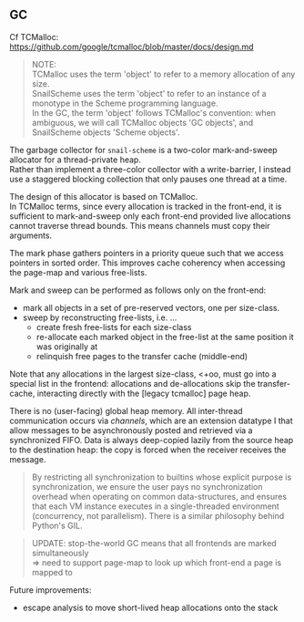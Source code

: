 ## GC

Cf TCMalloc: https://github.com/google/tcmalloc/blob/master/docs/design.md

> NOTE: <br/>
> TCMalloc uses the term 'object' to refer to a memory allocation of
> any size. <br/>
> SnailScheme uses the term 'object' to refer to an instance of a monotype
> in the Scheme programming language. <br/>
> In the GC, the term 'object' follows TCMalloc's convention: when ambiguous,
> we will call TCMalloc objects 'GC objects', and SnailScheme objects 'Scheme 
> objects'.

The garbage collector for `snail-scheme` is a two-color mark-and-sweep 
allocator for a thread-private heap. <br/>
Rather than implement a three-color collector with a write-barrier, I instead
use a staggered blocking collection that only pauses one thread at a time.

The design of this allocator is based on TCMalloc. <br/>
In TCMalloc terms, since every allocation is tracked in the front-end, it is
sufficient to mark-and-sweep only each front-end provided live allocations cannot 
traverse thread bounds. This means channels must copy their arguments.

The mark phase gathers pointers in a priority queue such that we access pointers
in sorted order. This improves cache coherency when accessing the page-map and
various free-lists.

Mark and sweep can be performed as follows only on the front-end:
- mark all objects in a set of pre-reserved vectors, one per size-class.
- sweep by reconstructing free-lists, i.e. ...
  - create fresh free-lists for each size-class
  - re-allocate each marked object in the free-list at the same position
    it was originally at
  - relinquish free pages to the transfer cache (middle-end)

Note that any allocations in the largest size-class, <+oo, must go into a 
special list in the frontend: allocations and de-allocations skip the 
transfer-cache, interacting directly with the [legacy tcmalloc] page heap.

There is no (user-facing) global heap memory. All inter-thread 
communication occurs via _channels_, which are an extension datatype I
that allow messages to be asynchronously posted and retrieved via a
synchronized FIFO. Data is always deep-copied lazily from the source heap to 
the destination heap: the copy is forced when the receiver receives the message.

> By restricting all synchronization to builtins whose explicit purpose
> is synchronization, we ensure the user pays no synchronization overhead
> when operating on common data-structures, and ensures that each VM
> instance executes in a single-threaded environment (concurrency, not 
> parallelism). There is a similar philosophy behind Python's GIL.

> UPDATE: stop-the-world GC means that all frontends are marked simultaneously <br/>
> => need to support page-map to look up which front-end a page is mapped to

Future improvements:
- escape analysis to move short-lived heap allocations onto the stack
